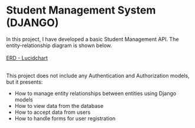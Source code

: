 # Student Management System (DJANGO)

In this project, I have developed a basic Student Management API. The entity-relationship diagram is shown below.  
<br/>
<a href="https://lucid.app/lucidchart/827fb2a1-0610-497b-a605-cd94e2075b04/edit?invitationId=inv_4dc3028c-652a-4ace-af85-e65db5dc1773" target="_blank">ERD - Lucidchart</a>
<br/><br/>

This project does not include any Authentication and Authorization models, but it presents:
<ul>
  <li>How to manage entity relationships between entities using Django models</li>
  <li>How to view data from the database</li>
  <li>How to accept data from users</li>
  <li>How to handle forms for user registration</li>
</ul>
